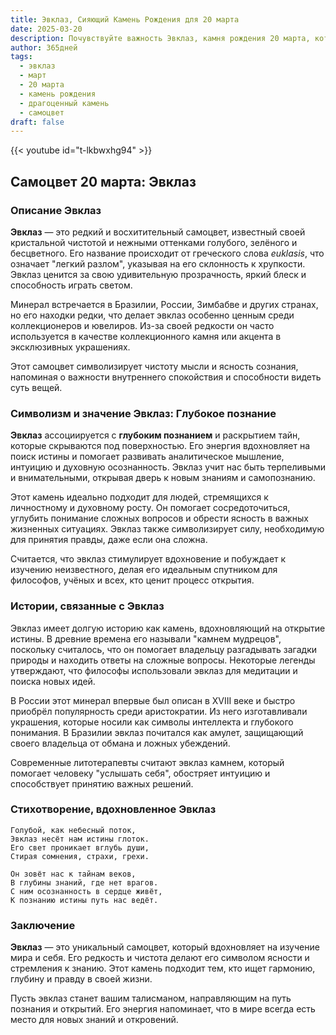 ```yaml
---
title: Эвклаз, Сияющий Камень Рождения для 20 марта
date: 2025-03-20
description: Почувствуйте важность Эвклаз, камня рождения 20 марта, который символизирует Глубокое познание. Пусть его красота и значение осветят ваш день.
author: 365дней
tags:
  - эвклаз
  - март
  - 20 марта
  - камень рождения
  - драгоценный камень
  - самоцвет
draft: false
---
```


{{< youtube id="t-lkbwxhg94" >}}


## Самоцвет 20 марта: Эвклаз

### Описание Эвклаз

**Эвклаз** — это редкий и восхитительный самоцвет, известный своей кристальной чистотой и нежными оттенками голубого, зелёного и бесцветного. Его название происходит от греческого слова _euklasis_, что означает "легкий разлом", указывая на его склонность к хрупкости. Эвклаз ценится за свою удивительную прозрачность, яркий блеск и способность играть светом.

Минерал встречается в Бразилии, России, Зимбабве и других странах, но его находки редки, что делает эвклаз особенно ценным среди коллекционеров и ювелиров. Из-за своей редкости он часто используется в качестве коллекционного камня или акцента в эксклюзивных украшениях.

Этот самоцвет символизирует чистоту мысли и ясность сознания, напоминая о важности внутреннего спокойствия и способности видеть суть вещей.

### Символизм и значение Эвклаз: Глубокое познание

**Эвклаз** ассоциируется с **глубоким познанием** и раскрытием тайн, которые скрываются под поверхностью. Его энергия вдохновляет на поиск истины и помогает развивать аналитическое мышление, интуицию и духовную осознанность. Эвклаз учит нас быть терпеливыми и внимательными, открывая дверь к новым знаниям и самопознанию.

Этот камень идеально подходит для людей, стремящихся к личностному и духовному росту. Он помогает сосредоточиться, углубить понимание сложных вопросов и обрести ясность в важных жизненных ситуациях. Эвклаз также символизирует силу, необходимую для принятия правды, даже если она сложна.

Считается, что эвклаз стимулирует вдохновение и побуждает к изучению неизвестного, делая его идеальным спутником для философов, учёных и всех, кто ценит процесс открытия.

### Истории, связанные с Эвклаз

Эвклаз имеет долгую историю как камень, вдохновляющий на открытие истины. В древние времена его называли "камнем мудрецов", поскольку считалось, что он помогает владельцу разгадывать загадки природы и находить ответы на сложные вопросы. Некоторые легенды утверждают, что философы использовали эвклаз для медитации и поиска новых идей.

В России этот минерал впервые был описан в XVIII веке и быстро приобрёл популярность среди аристократии. Из него изготавливали украшения, которые носили как символы интеллекта и глубокого понимания. В Бразилии эвклаз почитался как амулет, защищающий своего владельца от обмана и ложных убеждений.

Современные литотерапевты считают эвклаз камнем, который помогает человеку "услышать себя", обостряет интуицию и способствует принятию важных решений.

### Стихотворение, вдохновленное Эвклаз

	Голубой, как небесный поток,  
	Эвклаз несёт нам истины глоток.  
	Его свет проникает вглубь души,  
	Стирая сомнения, страхи, грехи.
	
	Он зовёт нас к тайнам веков,  
	В глубины знаний, где нет врагов.  
	С ним осознанность в сердце живёт,  
	К познанию истины путь нас ведёт.

### Заключение

**Эвклаз** — это уникальный самоцвет, который вдохновляет на изучение мира и себя. Его редкость и чистота делают его символом ясности и стремления к знанию. Этот камень подходит тем, кто ищет гармонию, глубину и правду в своей жизни.

Пусть эвклаз станет вашим талисманом, направляющим на путь познания и открытий. Его энергия напоминает, что в мире всегда есть место для новых знаний и откровений.